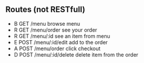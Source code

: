 ## Routes (not RESTfull)
- B GET /menu   browse menu
- R GET /menu/order   see your order
- R GET /menu/:id   see an item from menu
- E POST /menu/:id/edit   add to the order
- A POST /menu/order  click checkout 
- D POST /menu/:id/delete   delete item from the order
